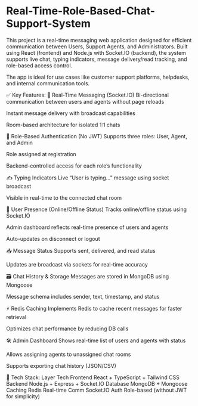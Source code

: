 # Real-Time-Role-Based-Chat-Support-System
This project is a real-time messaging web application designed for efficient communication between Users, Support Agents, and Administrators. Built using React (frontend) and Node.js with Socket.IO (backend), the system supports live chat, typing indicators, message delivery/read tracking, and role-based access control.

The app is ideal for use cases like customer support platforms, helpdesks, and internal communication tools.

✅ Key Features:
🔌 Real-Time Messaging (Socket.IO)
Bi-directional communication between users and agents without page reloads

Instant message delivery with broadcast capabilities

Room-based architecture for isolated 1:1 chats

👤 Role-Based Authentication (No JWT)
Supports three roles: User, Agent, and Admin

Role assigned at registration

Backend-controlled access for each role’s functionality

✍️ Typing Indicators
Live “User is typing…” message using socket broadcast

Visible in real-time to the connected chat room

📶 User Presence (Online/Offline Status)
Tracks online/offline status using Socket.IO

Admin dashboard reflects real-time presence of users and agents

Auto-updates on disconnect or logout

📥 Message Status
Supports sent, delivered, and read status

Updates are broadcast via sockets for real-time accuracy

🗃 Chat History & Storage
Messages are stored in MongoDB using Mongoose

Message schema includes sender, text, timestamp, and status

⚡ Redis Caching
Implements Redis to cache recent messages for faster retrieval

Optimizes chat performance by reducing DB calls

🛠️ Admin Dashboard
Shows real-time list of users and agents with status

Allows assigning agents to unassigned chat rooms

Supports exporting chat history (JSON/CSV)

🧰 Tech Stack:
Layer	Tech
Frontend	React + TypeScript + Tailwind CSS
Backend	Node.js + Express + Socket.IO
Database	MongoDB + Mongoose
Caching	Redis
Real-time Comm	Socket.IO
Auth	Role-based (without JWT for simplicity)
